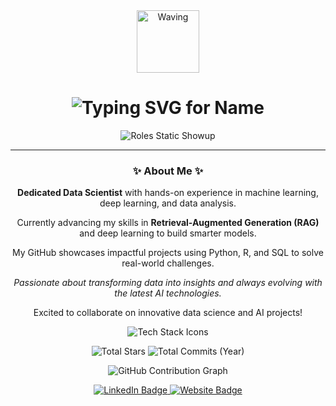 <div align="center">
  <!-- Waving Hand GIF -->
  <img src="https://user-images.githubusercontent.com/74038190/229202350-f80e643a-f126-4076-a077-3e5f187a5509.gif" width="100px" alt="Waving" />
  <!-- Name typed once on top -->
  <h1>
    <img src="https://readme-typing-svg.demolab.com?font=Fira+Code&pause=1000&color=F7F7F7&center=true&width=500&lines=Hello+there%2C+I'm+Anush+S+Jathan!&loop=false" alt="Typing SVG for Name" />
  </h1>
  <!-- Roles appear instantly after delay below -->
  <img src="https://readme-typing-svg.demolab.com?font=Fira+Code&duration=1&pause=6000&color=F7F7F7&center=true&width=500&lines=Data+Scientist;Data+Analyst;AI+Enthusiast&loop=false" alt="Roles Static Showup" />
  <div align="center">
  <hr>
    <h3>✨ About Me ✨</h3>

  <p><strong>Dedicated Data Scientist</strong> with hands-on experience in machine learning, deep learning, and data analysis.</p>
  <p>Currently advancing my skills in <strong>Retrieval-Augmented Generation (RAG)</strong> and deep learning to build smarter models.</p>
  <p>My GitHub showcases impactful projects using Python, R, and SQL to solve real-world challenges.</p>
  <p><em>Passionate about transforming data into insights and always evolving with the latest AI technologies.</em></p>
  <p>Excited to collaborate on innovative data science and AI projects!</p>

  </div>





<p align="center">
  <img src="https://skillicons.dev/icons?i=html,css,js,tailwind,python,r,numpy,pandas,scikitlearn,tableau,git,github,vscode,netlify,mysql,docker,gcp,flask,django,streamlit,aws" alt="Tech Stack Icons" />
</p>

  <!-- GitHub Stats -->
<p align="center">
  <img src="https://img.shields.io/github/stars/NeoASJ?style=for-the-badge&label=Total%20Stars&color=F7B731" alt="Total Stars" />
 <img src="https://img.shields.io/github/commit-activity/y/NeoASJ/NeoASJ?style=for-the-badge&label=Total%20Commits&color=26de81" alt="Total Commits (Year)" />

</p>

<p align="center">
  <img src="https://github-readme-activity-graph.vercel.app/graph?username=NeoASJ&theme=tokyo-night" alt="GitHub Contribution Graph" />
</p>

  <!-- Connect Links -->
  <p align="center">
    <a href="https://www.linkedin.com/in/anush-s-jathan" target="_blank">
      <img src="https://img.shields.io/badge/LinkedIn-0077B5?style=for-the-badge&logo=linkedin&logoColor=white" alt="LinkedIn Badge" />
    </a>
   <a href="https://neoasj.netlify.app" target="_blank">
      <img src="https://img.shields.io/badge/Website-FF5733?style=for-the-badge&logo=google-chrome&logoColor=white" alt="Website Badge" />
   </a>

  </p>
 
</div>
